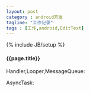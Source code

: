 ```yaml
---
layout: post
category : android开发
tagline: "工作记录"
tags : [工作,android,EditText]
---
```

{% include JB/setup %}

<h4>{{page.title}}</h4>

Handler,Looper,MessageQueue:

AsyncTask:
